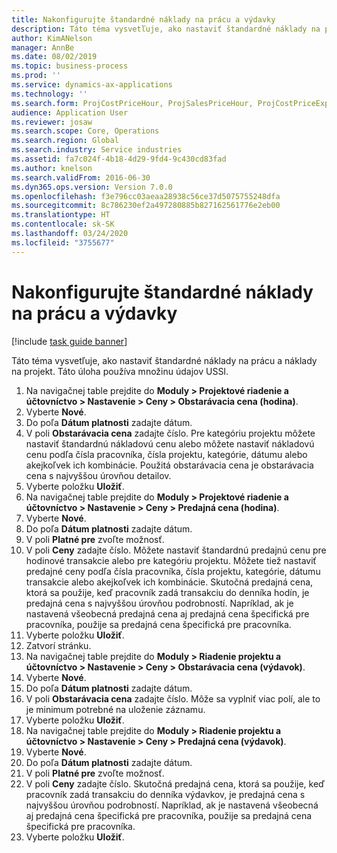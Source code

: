 ```yaml
---
title: Nakonfigurujte štandardné náklady na prácu a výdavky
description: Táto téma vysvetľuje, ako nastaviť štandardné náklady na prácu a náklady na projekt.
author: KimANelson
manager: AnnBe
ms.date: 08/02/2019
ms.topic: business-process
ms.prod: ''
ms.service: dynamics-ax-applications
ms.technology: ''
ms.search.form: ProjCostPriceHour, ProjSalesPriceHour, ProjCostPriceExpense, ProjSalesPriceCost
audience: Application User
ms.reviewer: josaw
ms.search.scope: Core, Operations
ms.search.region: Global
ms.search.industry: Service industries
ms.assetid: fa7c024f-4b18-4d29-9fd4-9c430cd83fad
ms.author: knelson
ms.search.validFrom: 2016-06-30
ms.dyn365.ops.version: Version 7.0.0
ms.openlocfilehash: f3e796cc03aeaa28938c56ce37d5075755248dfa
ms.sourcegitcommit: 8c786230ef2a497280885b827162561776e2eb00
ms.translationtype: HT
ms.contentlocale: sk-SK
ms.lasthandoff: 03/24/2020
ms.locfileid: "3755677"
---
```

# <a name="configure-standard-costs-for-labor-and-expenses"></a>Nakonfigurujte štandardné náklady na prácu a výdavky

[!include [task guide banner](../../includes/task-guide-banner.md)]

Táto téma vysvetľuje, ako nastaviť štandardné náklady na prácu a náklady na projekt. Táto úloha používa množinu údajov USSI.

1. Na navigačnej table prejdite do **Moduly > Projektové riadenie a účtovníctvo > Nastavenie > Ceny > Obstarávacia cena (hodina)**.
2. Vyberte **Nové**.
3. Do poľa **Dátum platnosti** zadajte dátum.
4. V poli **Obstarávacia cena** zadajte číslo. Pre kategóriu projektu môžete nastaviť štandardnú nákladovú cenu alebo môžete nastaviť nákladovú cenu podľa čísla pracovníka, čísla projektu, kategórie, dátumu alebo akejkoľvek ich kombinácie. Použitá obstarávacia cena je obstarávacia cena s najvyššou úrovňou detailov.  
5. Vyberte položku **Uložiť**.
6. Na navigačnej table prejdite do **Moduly > Projektové riadenie a účtovníctvo > Nastavenie > Ceny > Predajná cena (hodina)**.
7. Vyberte **Nové**.
8. Do poľa **Dátum platnosti** zadajte dátum.
9. V poli **Platné pre** zvoľte možnosť.
10. V poli **Ceny** zadajte číslo. Môžete nastaviť štandardnú predajnú cenu pre hodinové transakcie alebo pre kategóriu projektu. Môžete tiež nastaviť predajné ceny podľa čísla pracovníka, čísla projektu, kategórie, dátumu transakcie alebo akejkoľvek ich kombinácie. Skutočná predajná cena, ktorá sa použije, keď pracovník zadá transakciu do denníka hodín, je predajná cena s najvyššou úrovňou podrobností. Napríklad, ak je nastavená všeobecná predajná cena aj predajná cena špecifická pre pracovníka, použije sa predajná cena špecifická pre pracovníka.  
11. Vyberte položku **Uložiť**.
12. Zatvorí stránku.
13. Na navigačnej table prejdite do **Moduly > Riadenie projektu a účtovníctvo > Nastavenie > Ceny > Obstarávacia cena (výdavok)**.
14. Vyberte **Nové**.
15. Do poľa **Dátum platnosti** zadajte dátum.
16. V poli **Obstarávacia cena** zadajte číslo. Môže sa vyplniť viac polí, ale to je minimum potrebné na uloženie záznamu.  
17. Vyberte položku **Uložiť**.
18. Na navigačnej table prejdite do **Moduly > Riadenie projektu a účtovníctvo > Nastavenie > Ceny > Predajná cena (výdavok)**.
19. Vyberte **Nové**.
20. Do poľa **Dátum platnosti** zadajte dátum.
21. V poli **Platné pre** zvoľte možnosť.
22. V poli **Ceny** zadajte číslo. Skutočná predajná cena, ktorá sa použije, keď pracovník zadá transakciu do denníka výdavkov, je predajná cena s najvyššou úrovňou podrobností. Napríklad, ak je nastavená všeobecná aj predajná cena špecifická pre pracovníka, použije sa predajná cena špecifická pre pracovníka.  
23. Vyberte položku **Uložiť**.

